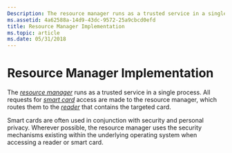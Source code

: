 ```yaml
---
Description: The resource manager runs as a trusted service in a single process. All requests for smart card access are made to the resource manager, which routes them to the reader that contains the targeted card.
ms.assetid: 4a62588a-14d9-43dc-9572-25a9cbcd0efd
title: Resource Manager Implementation
ms.topic: article
ms.date: 05/31/2018
---
```


# Resource Manager Implementation

The [*resource manager*](https://msdn.microsoft.com/en-us/library/ms721604(v=VS.85).aspx) runs as a trusted service in a single process. All requests for [*smart card*](https://msdn.microsoft.com/en-us/library/ms721625(v=VS.85).aspx) access are made to the resource manager, which routes them to the [*reader*](https://msdn.microsoft.com/en-us/library/ms721604(v=VS.85).aspx) that contains the targeted card.

Smart cards are often used in conjunction with security and personal privacy. Wherever possible, the resource manager uses the security mechanisms existing within the underlying operating system when accessing a reader or smart card.

 

 



